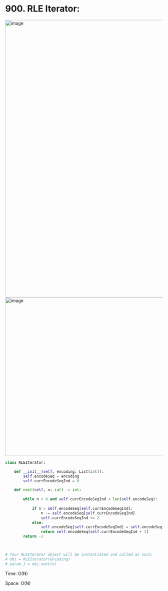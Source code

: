 # 900. RLE Iterator:

<img width="886" alt="image" src="https://user-images.githubusercontent.com/35987583/179436579-8f06f028-e501-4913-834c-7128210a56e4.png">
<img width="507" alt="image" src="https://user-images.githubusercontent.com/35987583/179436613-012ebfe9-854d-491d-8f53-f92124ddda73.png">


```python
class RLEIterator:

    def __init__(self, encoding: List[int]):
        self.encodeSeq = encoding
        self.currEncodeSeqInd = 0

    def next(self, n: int) -> int:
        
        while n > 0 and self.currEncodeSeqInd < len(self.encodeSeq):
            
            if n > self.encodeSeq[self.currEncodeSeqInd]:
                n -= self.encodeSeq[self.currEncodeSeqInd]
                self.currEncodeSeqInd += 2
            else:
                self.encodeSeq[self.currEncodeSeqInd] = self.encodeSeq[self.currEncodeSeqInd] - n 
                return self.encodeSeq[self.currEncodeSeqInd + 1]
        return -1
            


# Your RLEIterator object will be instantiated and called as such:
# obj = RLEIterator(encoding)
# param_1 = obj.next(n)
```

Time: O(N)

Space: O(N)
